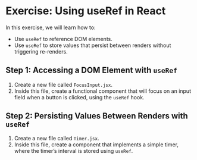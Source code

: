 # Exercise: Using useRef in React

In this exercise, we will learn how to:

- Use `useRef` to reference DOM elements.
- Use `useRef` to store values that persist between renders without triggering re-renders.

## Step 1: Accessing a DOM Element with `useRef`

1. Create a new file called `FocusInput.jsx`.
2. Inside this file, create a functional component that will focus on an input field when a button is clicked, using the `useRef` hook.

## Step 2: Persisting Values Between Renders with `useRef`

1. Create a new file called `Timer.jsx`.
2. Inside this file, create a component that implements a simple timer, where the timer’s interval is stored using `useRef`.
